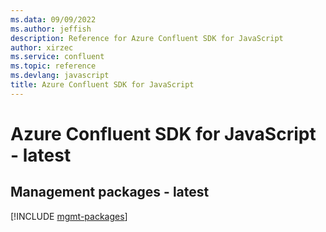 ```yaml
---
ms.data: 09/09/2022
ms.author: jeffish
description: Reference for Azure Confluent SDK for JavaScript
author: xirzec
ms.service: confluent
ms.topic: reference
ms.devlang: javascript
title: Azure Confluent SDK for JavaScript
---
```

# Azure Confluent SDK for JavaScript - latest

## Management packages - latest
[!INCLUDE [mgmt-packages](confluent-mgmt-index.md)]